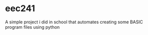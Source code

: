 # eec241
A simple project i did in school that automates creating some BASIC program files using python
